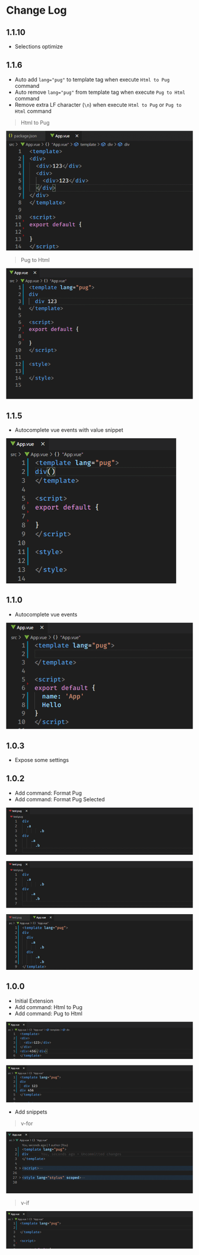# Change Log

## 1.1.10

- Selections optimize

## 1.1.6

- Auto add `lang="pug"` to template tag when execute `Html to Pug` command
- Auto remove `lang="pug"` from template tag when execute `Pug to Html` command
- Remove extra LF character (`\n`) when  execute `Html to Pug` or `Pug to Html` command

> Html to Pug

![](./doc/images/016.gif)

> Pug to Html

![](./doc/images/017.gif)


## 1.1.5

- Autocomplete vue events with value snippet

![](./doc/images/015.gif)

## 1.1.0

- Autocomplete vue events

![](./doc/images/014.gif)

## 1.0.3

- Expose some settings

## 1.0.2

- Add command: Format Pug
- Add command: Format Pug Selected

![](./doc/images/008.gif)

![](./doc/images/009.gif)

![](./doc/images/010.gif)

## 1.0.0

- Initial Extension
- Add command: Html to Pug
- Add command: Pug to Html

![Html to Pug](./doc/images/011.gif)

![Pug to Html](./doc/images/012.gif)


- Add snippets

> v-for

![](./doc/images/002.gif)

> v-if

![](./doc/images/013.gif)
